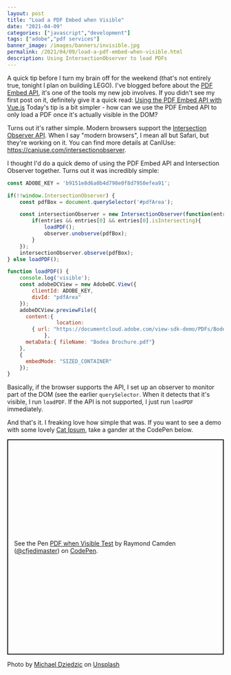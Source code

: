 ```yaml
---
layout: post
title: "Load a PDF Embed when Visible"
date: "2021-04-09"
categories: ["javascript","development"]
tags: ["adobe","pdf services"]
banner_image: /images/banners/invisible.jpg
permalink: /2021/04/09/load-a-pdf-embed-when-visible.html
description: Using IntersectionObserver to load PDFs
---
```


A quick tip before I turn my brain off for the weekend (that's not entirely true, tonight I plan on building LEGO). I've blogged before about the [PDF Embed API](https://www.adobe.io/apis/documentcloud/dcsdk/pdf-embed.html), it's one of the tools my new job involves. If you didn't see my first post on it, definitely give it a quick read: [Using the PDF Embed API with Vue.js](https://www.raymondcamden.com/2021/02/17/using-the-pdf-embed-api-with-vuejs) Today's tip is a bit simpler - how can we use the PDF Embed API to only load a PDF once it's actually visible in the DOM?

Turns out it's rather simple. Modern browsers support the [Intersection Observer API](https://developer.mozilla.org/en-US/docs/Web/API/Intersection_Observer_API). When I say "modern browsers", I mean all but Safari, but they're working on it. You can find more details at CanIUse: <https://caniuse.com/intersectionobserver>. 

I thought I'd do a quick demo of using the PDF Embed API and Intersection Observer together. Turns out it was incredibly simple:

```js
const ADOBE_KEY = 'b9151e8d6a0b4d798e0f8d7950efea91';

if(!!window.IntersectionObserver) {
	const pdfBox = document.querySelector('#pdfArea');

	const intersectionObserver = new IntersectionObserver(function(entries, observer) {
		if(entries && entries[0] && entries[0].isIntersecting){
			loadPDF();
			observer.unobserve(pdfBox);
		}
	});
	intersectionObserver.observe(pdfBox);
} else loadPDF();

function loadPDF() {
	console.log('visible');
	const adobeDCView = new AdobeDC.View({
		clientId: ADOBE_KEY, 
		divId: "pdfArea"
	});
	adobeDCView.previewFile({
      content:{ 
				location: 
        { url: "https://documentcloud.adobe.com/view-sdk-demo/PDFs/Bodea%20Brochure.pdf" }
			},
      metaData:{ fileName: "Bodea Brochure.pdf"}
    },
    {
      embedMode: "SIZED_CONTAINER"
    });
}
```

Basically, if the browser supports the API, I set up an observer to monitor part of the DOM (see the earlier `querySelector`. When it detects that it's visible, I run `loadPDF`. If the API is not supported, I just run `loadPDF` immediately.

And that's it. I freaking love how simple that was. If you want to see a demo with some lovely [Cat Ipsum](https://fungenerators.com/lorem-ipsum/cat/), take a gander at the CodePen below.

<p class="codepen" data-height="500" data-theme-id="dark" data-default-tab="result" data-user="cfjedimaster" data-slug-hash="abpEmPd" style="height: 500px; box-sizing: border-box; display: flex; align-items: center; justify-content: center; border: 2px solid; margin: 1em 0; padding: 1em;" data-pen-title="PDF when Visible Test">
  <span>See the Pen <a href="https://codepen.io/cfjedimaster/pen/abpEmPd">
  PDF when Visible Test</a> by Raymond Camden (<a href="https://codepen.io/cfjedimaster">@cfjedimaster</a>)
  on <a href="https://codepen.io">CodePen</a>.</span>
</p>
<script async src="https://cpwebassets.codepen.io/assets/embed/ei.js"></script>

Photo by <a href="https://unsplash.com/@lazycreekimages?utm_source=unsplash&utm_medium=referral&utm_content=creditCopyText">Michael Dziedzic</a> on <a href="https://unsplash.com/s/photos/invisible?utm_source=unsplash&utm_medium=referral&utm_content=creditCopyText">Unsplash</a>
  